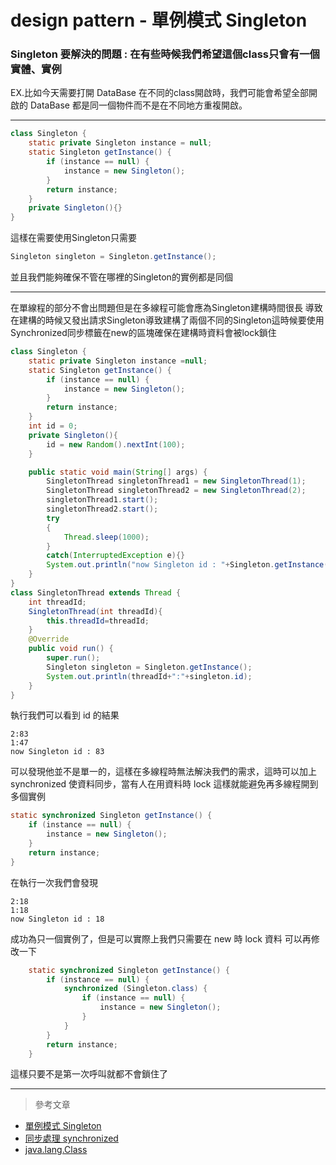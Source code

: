 # design pattern - 單例模式 Singleton
### Singleton 要解決的問題 : 在有些時候我們希望這個class只會有一個實體、實例 
EX.比如今天需要打開 DataBase 在不同的class開啟時，我們可能會希望全部開啟的 DataBase 都是同一個物件而不是在不同地方重複開啟。

---
``` java
class Singleton {
    static private Singleton instance = null;
    static Singleton getInstance() {
        if (instance == null) {
            instance = new Singleton();
        }
        return instance;
    }
    private Singleton(){}
}

```
這樣在需要使用Singleton只需要
``` java
Singleton singleton = Singleton.getInstance();
```
並且我們能夠確保不管在哪裡的Singleton的實例都是同個

----
在單線程的部分不會出問題但是在多線程可能會應為Singleton建構時間很長 導致在建構的時候又發出請求Singleton導致建構了兩個不同的Singleton這時候要使用Synchronized同步標籤在new的區塊確保在建構時資料會被lock鎖住
``` java
class Singleton {
    static private Singleton instance =null;
    static Singleton getInstance() {
        if (instance == null) {
            instance = new Singleton();
        }
        return instance;
    }
    int id = 0;
    private Singleton(){
        id = new Random().nextInt(100);
    }

    public static void main(String[] args) {
        SingletonThread singletonThread1 = new SingletonThread(1);
        SingletonThread singletonThread2 = new SingletonThread(2);
        singletonThread1.start();
        singletonThread2.start();
        try
        {
            Thread.sleep(1000);
        }
        catch(InterruptedException e){}
        System.out.println("now Singleton id : "+Singleton.getInstance().id);
    }
}
class SingletonThread extends Thread {
    int threadId;
    SingletonThread(int threadId){
        this.threadId=threadId;
    }
    @Override
    public void run() {
        super.run();
        Singleton singleton = Singleton.getInstance();
        System.out.println(threadId+":"+singleton.id);
    }
}
```
執行我們可以看到 id 的結果
```
2:83
1:47
now Singleton id : 83
```
可以發現他並不是單一的，這樣在多線程時無法解決我們的需求，這時可以加上 synchronized 使資料同步，當有人在用資料時 lock 這樣就能避免再多線程開到多個實例
``` java
static synchronized Singleton getInstance() {
    if (instance == null) {
        instance = new Singleton();
    }
    return instance;
}
``` 
在執行一次我們會發現
```
2:18
1:18
now Singleton id : 18
``` 
成功為只一個實例了，但是可以實際上我們只需要在 new 時 lock 資料
可以再修改一下
``` java
    static synchronized Singleton getInstance() {
        if (instance == null) {
            synchronized (Singleton.class) {
                if (instance == null) {
                    instance = new Singleton();
                }
            }
        }
        return instance;
    }
```
這樣只要不是第一次呼叫就都不會鎖住了

----
> 參考文章
* [單例模式 Singleton](https://skyyen999.gitbooks.io/-study-design-pattern-in-java/content/singleton.html)
* [同步處理 synchronized](https://ithelp.ithome.com.tw/articles/10187884)
* [java.lang.Class](http://tw.gitbook.net/java/lang/java_lang_class.html)